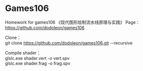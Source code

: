 # Games106
Homework for games106 《现代图形绘制流水线原理与实践》 Page：https://github.com/dodoleon/games106


Clone：  
git clone https://github.com/dodoleon/games106.git --recursive

Compile shader：  
glslc.exe shader.vert -o vert.spv  
glslc.exe shader.frag -o frag.spv
